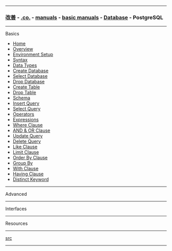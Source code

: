 
---

### [改善](https://github.com/ttltrk/0C/blob/master/README.MD) - [.co.](https://github.com/ttltrk/PRG/blob/master/CODING.MD) - [manuals](https://github.com/ttltrk/PRG/blob/master/MAN.MD) - [basic manuals](https://github.com/ttltrk/PRG/blob/master/MANUALS.MD) - [Database](https://github.com/ttltrk/DB/blob/master/DBM/DBM.MD) - PostgreSQL

---

Basics

* <a href="https://github.com/ttltrk/DB/blob/master/POSTGRESQL/BPOSM/01/HOME.MD">Home</a>
* <a href="">Overview</a>
* <a href="">Environment Setup</a>
* <a href="">Syntax</a>
* <a href="">Data Types</a>
* <a href="">Create Database</a>
* <a href="">Select Database</a>
* <a href="">Drop Database</a>
* <a href="">Create Table</a>
* <a href="">Drop Table</a>
* <a href="">Schema</a>
* <a href="">Insert Query</a>
* <a href="">Select Query</a>
* <a href="">Operators</a>
* <a href="">Expressions</a>
* <a href="">Where Clause</a>
* <a href="">AND & OR Clause</a>
* <a href="">Update Query</a>
* <a href="">Delete Query</a>
* <a href="">Like Clause</a>
* <a href="">Limit Clause</a>
* <a href="">Order By Clause</a>
* <a href="">Group By</a>
* <a href="">With Clause</a>
* <a href="">Having Clause</a>
* <a href="">Distinct Keyword</a>

---

Advanced

---

Interfaces

---

Resources

---

[src](https://www.tutorialspoint.com/postgresql/index.htm)

---
